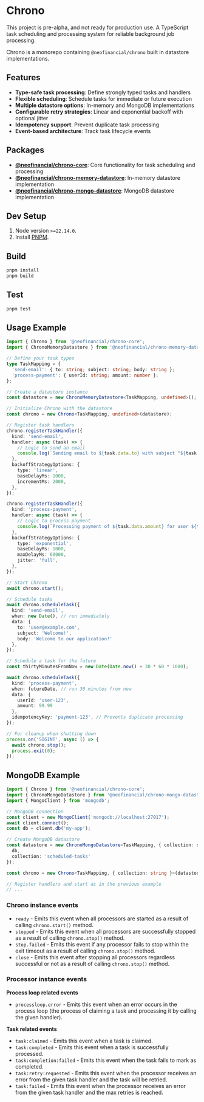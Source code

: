 # Chrono

This project is pre-alpha, and not ready for production use. 
A TypeScript task scheduling and processing system for reliable background job processing.

Chrono is a monorepo containing `@neofinancial/chrono` built in datastore implementations.

## Features

- **Type-safe task processing**: Define strongly typed tasks and handlers
- **Flexible scheduling**: Schedule tasks for immediate or future execution
- **Multiple datastore options**: In-memory and MongoDB implementations
- **Configurable retry strategies**: Linear and exponential backoff with optional jitter
- **Idempotency support**: Prevent duplicate task processing
- **Event-based architecture**: Track task lifecycle events

## Packages

- **[@neofinancial/chrono-core](packages/chrono-core)**: Core functionality for task scheduling and processing
- **[@neofinancial/chrono-memory-datastore](packages/chrono-memory-datastore)**: In-memory datastore implementation
- **[@neofinancial/chrono-mongo-datastore](packages/chrono-mongo-datastore)**: MongoDB datastore implementation

## Dev Setup

1. Node version `>=22.14.0`.
1. Install [PNPM](https://pnpm.io/installation#using-corepack).

## Build

```sh
pnpm install
pnpm build
```

## Test

```sh
pnpm test
```

## Usage Example

```typescript
import { Chrono } from '@neofinancial/chrono-core';
import { ChronoMemoryDatastore } from '@neofinancial/chrono-memory-datastore';

// Define your task types
type TaskMapping = {
  'send-email': { to: string; subject: string; body: string };
  'process-payment': { userId: string; amount: number };
};

// Create a datastore instance
const datastore = new ChronoMemoryDatastore<TaskMapping, undefined>();

// Initialize Chrono with the datastore
const chrono = new Chrono<TaskMapping, undefined>(datastore);

// Register task handlers
chrono.registerTaskHandler({
  kind: 'send-email',
  handler: async (task) => {
    // Logic to send an email
    console.log(`Sending email to ${task.data.to} with subject "${task.data.subject}"`);
  },
  backoffStrategyOptions: {
    type: 'linear',
    baseDelayMs: 1000,
    incrementMs: 2000,
  },
});

chrono.registerTaskHandler({
  kind: 'process-payment',
  handler: async (task) => {
    // Logic to process payment
    console.log(`Processing payment of ${task.data.amount} for user ${task.data.userId}`);
  },
  backoffStrategyOptions: {
    type: 'exponential',
    baseDelayMs: 1000,
    maxDelayMs: 60000,
    jitter: 'full',
  },
});

// Start Chrono
await chrono.start();

// Schedule tasks
await chrono.scheduleTask({
  kind: 'send-email',
  when: new Date(), // run immediately
  data: {
    to: 'user@example.com',
    subject: 'Welcome!',
    body: 'Welcome to our application!'
  },
});

// Schedule a task for the future
const thirtyMinutesFromNow = new Date(Date.now() + 30 * 60 * 1000);

await chrono.scheduleTask({
  kind: 'process-payment',
  when: futureDate, // run 30 minutes from now
  data: {
    userId: 'user-123',
    amount: 99.99
  },
  idempotencyKey: 'payment-123', // Prevents duplicate processing
});

// For cleanup when shutting down
process.on('SIGINT', async () => {
  await chrono.stop();
  process.exit(0);
});
```

## MongoDB Example

```typescript
import { Chrono } from '@neofinancial/chrono-core';
import { ChronoMongoDatastore } from '@neofinancial/chrono-mongo-datastore';
import { MongoClient } from 'mongodb';

// MongoDB connection
const client = new MongoClient('mongodb://localhost:27017');
await client.connect();
const db = client.db('my-app');

// Create MongoDB datastore
const datastore = new ChronoMongoDatastore<TaskMapping, { collection: string }>({
  db,
  collection: 'scheduled-tasks'
});

const chrono = new Chrono<TaskMapping, { collection: string }>(datastore);

// Register handlers and start as in the previous example
// ...
```

### Chrono instance events

- `ready` - Emits this event when all processors are started as a result of calling `chrono.start()` method.
- `stopped` - Emits this event when all processors are successfully stopped as a result of calling `chrono.stop()` method.
- `stop.failed` - Emits this event if any processor fails to stop within the exit timeout as a result of calling `chrono.stop()` method.
- `close` - Emits this event after stopping all processors regardless successful or not as a result of calling `chrono.stop()` method.

### Processor instance events

**Process loop related events**
- `processloop.error` - Emits this event when an error occurs in the process loop (the process of claiming a task and processing it by calling the given handler).

**Task related events**
- `task:claimed` - Emits this event when a task is claimed.
- `task:completed` - Emits this event when a task is successfully processed.
- `task:completion:failed` -  Emits this event when the task fails to mark as completed.
- `task:retry:requested` - Emits this event when the processor receives an error from the given task handler and the task will be retried.
- `task:failed` - Emits this event when the processor receives an error from the given task handler and the max retries is reached.
